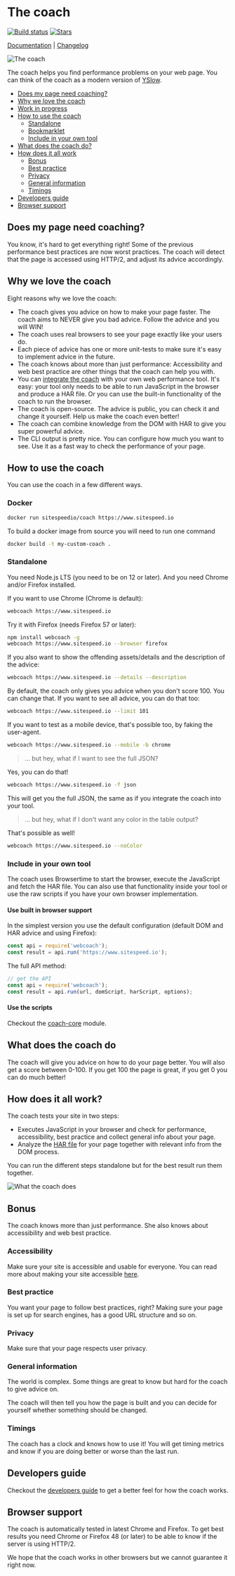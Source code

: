 # The coach

[![Build status][travis-image]][travis-url]
[![Stars][stars-image]][stars-url]

[Documentation](https://www.sitespeed.io/documentation/coach/) | [Changelog](https://github.com/sitespeedio/coach/blob/master/CHANGELOG.md)

![The coach](img/coach.png)

The coach helps you find performance problems on your web page. You can think of the coach as a modern version of [YSlow](http://yslow.org/).

- [Does my page need coaching?](#do-my-page-need-coaching)
- [Why we love the coach](#why-we-love-the-coach)
- [Work in progress](#work-in-progress)
- [How to use the coach](#how-to-use-the-coach)
  - [Standalone](#standalone)
  - [Bookmarklet](#bookmarklet)
  - [Include in your own tool](#include-in-your-own-tool)
- [What does the coach do?](#what-do-the-coach-do)
- [How does it all work](#how-does-it-all-work?)
  - [Bonus](#bonus)
  - [Best practice](#best-practice)
  - [Privacy](#privacy)
  - [General information](#general-information)
  - [Timings](#timings)
- [Developers guide](#developers-guide)
- [Browser support](#browser-support)

## Does my page need coaching?

You know, it's hard to get everything right! Some of the previous performance best practices are now worst practices. The coach will detect that the page is accessed using HTTP/2, and adjust its advice accordingly.


## Why we love the coach

Eight reasons why we love the coach:
- The coach gives you advice on how to make your page faster. The coach aims to NEVER give you bad advice. Follow the advice and you will WIN!
- The coach uses real browsers to see your page exactly like your users do.
- Each piece of advice has one or more unit-tests to make sure it's easy to implement advice in the future.
- The coach knows about more than just performance: Accessibility and web best practice are other things that the coach can help you with.
- You can [integrate the coach](https://github.com/sitespeedio/coach-core) with your own web performance tool. It's easy: your tool only needs to be able to run JavaScript in the browser and produce a HAR file. Or you can use the built-in functionality of the coach to run the browser.
- The coach is open-source. The advice is public, you can check it and change it yourself. Help us make the coach even better!
- The coach can combine knowledge from the DOM with HAR to give you super powerful advice.
- The CLI output is pretty nice. You can configure how much you want to see. Use it as a fast way to check the performance of your page.

## How to use the coach

You can use the coach in a few different ways.

### Docker

```bash
docker run sitespeedio/coach https://www.sitespeed.io
```

To build a docker image from source you will need to run one command

```bash
docker build -t my-custom-coach .
```

### Standalone

You need Node.js LTS (you need to be on 12 or later). And you need Chrome and/or Firefox installed.

If you want to use Chrome (Chrome is default):

```bash
webcoach https://www.sitespeed.io
```

Try it with Firefox (needs Firefox 57 or later):

```bash
npm install webcoach -g
webcoach https://www.sitespeed.io --browser firefox
```

If you also want to show the offending assets/details and the description of the advice:

```bash
webcoach https://www.sitespeed.io --details --description
```

By default, the coach only gives you advice when you don't score 100. You can change that. If you want to see all advice, you can do that too:

```bash
webcoach https://www.sitespeed.io --limit 101
```

If you want to test as a mobile device, that's possible too, by faking the user-agent.

```bash
webcoach https://www.sitespeed.io --mobile -b chrome
```

> ... but hey, what if I want to see the full JSON?

Yes, you can do that!

```bash
webcoach https://www.sitespeed.io -f json
```

This will get you the full JSON, the same as if you integrate the coach into your tool.

> ... but hey, what if I don't want any color in the table output?

That's possible as well!

```bash
webcoach https://www.sitespeed.io --noColor
```

### Include in your own tool

The coach uses Browsertime to start the browser, execute the JavaScript and fetch the HAR file. You can also use that functionality inside your tool or use the raw scripts if you have your own browser implementation. 

#### Use built in browser support

In the simplest version you use the default configuration (default DOM and HAR advice and using Firefox):

```js
const api = require('webcoach');
const result = api.run('https://www.sitespeed.io');
```

The full API method:

```js
// get the API
const api = require('webcoach');
const result = api.run(url, domScript, harScript, options);
```

#### Use the scripts
Checkout the [coach-core](https://github.com/sitespeedio/coach-core) module.

## What does the coach do

The coach will give you advice on how to do your page better. You will also get a score between 0-100. If you get 100 the page is great, if you get 0 you can do much better!

## How does it all work?

The coach tests your site in two steps:

* Executes JavaScript in your browser and check for performance, accessibility, best practice and collect general info about your page.
* Analyze the [HAR file](http://www.softwareishard.com/blog/har-12-spec/) for your page together with relevant info from the DOM process.

You can run the different steps standalone but for the best result run them together.

![What the coach does](img/coach-explained.png)

## Bonus

The coach knows more than just performance. She also knows about accessibility and web best practice.

### Accessibility

Make sure your site is accessible and usable for everyone. You can read more about making your site accessible [here](https://www.marcozehe.de/2015/12/14/the-web-accessibility-basics/).

### Best practice

You want your page to follow best practices, right? Making sure your page is set up for search engines, has a good URL structure and so on.

### Privacy

Make sure that your page respects user privacy.

### General information

The world is complex. Some things are great to know but hard for the coach to give advice on.

The coach will then tell you how the page is built and you can decide for yourself whether something should be changed.

### Timings

The coach has a clock and knows how to use it! You will get timing metrics and know if you are doing better or worse than the last run.

## Developers guide

Checkout the [developers guide](docs/developers-guide.md) to get a better feel for how the coach works.

## Browser support

The coach is automatically tested in latest Chrome and Firefox. To get best results you need Chrome or Firefox 48 (or later) to be able to know if the server is using HTTP/2.

We hope that the coach works in other browsers but we cannot guarantee it right now.


[travis-image]: https://img.shields.io/travis/sitespeedio/coach/master.svg?style=flat-square
[travis-url]: https://travis-ci.org/sitespeedio/coach
[stars-url]: https://github.com/sitespeedio/coach/stargazers
[stars-image]: https://img.shields.io/github/stars/sitespeedio/coach.svg?style=flat-square
[downloads-image]: http://img.shields.io/npm/dm/webcoach.svg?style=flat-square
[downloads-url]: https://npmjs.org/package/webcoach
[docker-image]: https://img.shields.io/docker/pulls/sitespeedio/coach.svg
[docker-url]: https://hub.docker.com/r/sitespeedio/coach/
